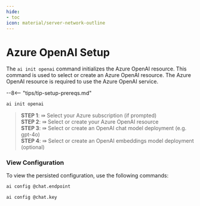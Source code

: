 ```yaml
---
hide:
- toc
icon: material/server-network-outline
---
```


# Azure OpenAI Setup

The `ai init openai` command initializes the Azure OpenAI resource. This command is used to select or create an Azure OpenAI resource. The Azure OpenAI resource is required to use the Azure OpenAI service.

--8<-- "tips/tip-setup-prereqs.md"

```bash title="Select or create Azure OpenAI resource"
ai init openai
```

> **STEP 1**: ⇛ Select your Azure subscription (if prompted)  
> **STEP 2**: ⇛ Select or create your Azure OpenAI resource  
> **STEP 3**: ⇛ Select or create an OpenAI chat model deployment (e.g. gpt-4o)  
> **STEP 4**: ⇛ Select or create an OpenAI embeddings model deployment (optional)  

### View Configuration

To view the persisted configuration, use the following commands:

```bash title="Get chat endpoint"
ai config @chat.endpoint
```

```bash title="Get chat key"
ai config @chat.key
```
